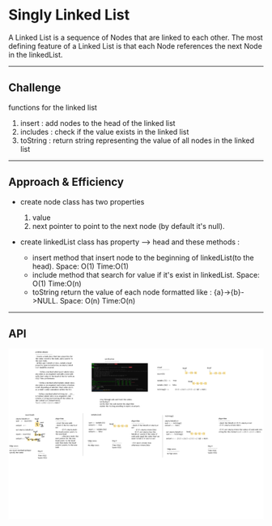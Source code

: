 # Singly Linked List

A Linked List is a sequence of Nodes that are linked to each other.
The most defining feature of a Linked List is that each Node references the next Node in the linkedList.

<hr>

## Challenge

functions for the linked list 
1. insert : add nodes to the head of the linked list 
2. includes : check if the value exists in the linked list 
3. toString : return string representing the value of all nodes in the linked list 

<hr>

## Approach & Efficiency

* create node class has two properties 
    1. value 
    2. next pointer to point to the next node (by default it's null).

* create linkedList class has property --> head and these methods : 
    * insert method that insert node to the beginning of linkedList(to the head).
        Space: O(1) Time:O(1)
    * include method that search for value if it's exist in linkedList.
       Space: O(1) Time:O(n)
    * toString return the value of each node formatted like : {a}->{b}->NULL.
       Space: O(n) Time:O(n)
<hr>

## API

![white board](./codechalleng5.png)


